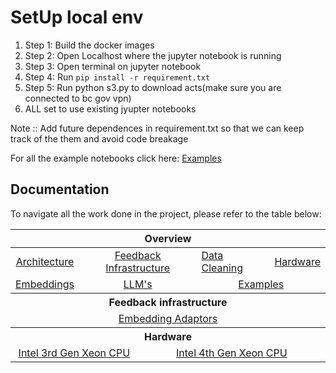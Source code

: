 # SetUp local env

1. Step 1: Build the docker images
1. Step 2: Open Localhost where the jupyter notebook is running
1. Step 3: Open terminal on jupyter notebook
1. Step 4: Run `pip install -r requirement.txt`
1. Step 5: Run python s3.py to download acts(make sure you are connected to bc gov vpn)
1. ALL set to use existing jyupter notebooks 

Note :: Add future dependences in requirement.txt so that we can keep track of the them and avoid code breakage

For all the example notebooks click here: [Examples](https://github.com/bcgov/citz-imb-ai/tree/main/examples)

## Documentation
To navigate all the work done in the project, please refer to the table below:

<table>
    <thead>
        <tr>
            <th colspan="8" align="center">Overview</th>
        </tr>
    </thead>
    <tbody>
        <tr>
            <td colspan="3" align="center"><a href="">Architecture</a></td>
            <td colspan="2" align="center"><a href="https://github.com/bcgov/citz-imb-ai/tree/main/web">Feedback Infrastructure</a></td>
            <td colspan="2"><a href="">Data Cleaning</a></td>
            <td colspan="2" align="center"><a href="https://github.com/bcgov/citz-imb-ai/tree/main/Hardware">Hardware</a></td>
        </tr>
        <tr>
            <td colspan="2" align="center"><a href="">Embeddings
            <td colspan="3" align="center"><a href="">LLM's</a></td>
            <td colspan="3" align="center"><a href="https://github.com/bcgov/citz-imb-ai/tree/main/examples">Examples</a></td>
        </tr>
        <tr>
            <th colspan="8"> Feedback infrastructure </th>
        <tr>
        <tr>
            <td colspan="8" align="center"><a href="https://github.com/bcgov/citz-imb-ai/tree/main/web"> Embedding Adaptors</a>
        </tr>
        <tr>
            <th colspan="8"> Hardware </th>
        <tr>
        <tr>
            <td colspan="4" align="center"><a href="https://github.com/bcgov/citz-imb-ai/tree/main/Hardware"> Intel 3rd Gen Xeon CPU</a>
            </td>
            <td colspan="4" align="center"><a href="https://github.com/bcgov/citz-imb-ai/tree/main/Hardware"> Intel 4th Gen Xeon CPU</a>
            </td>
        </tr>
    </tbody>
</table>    
